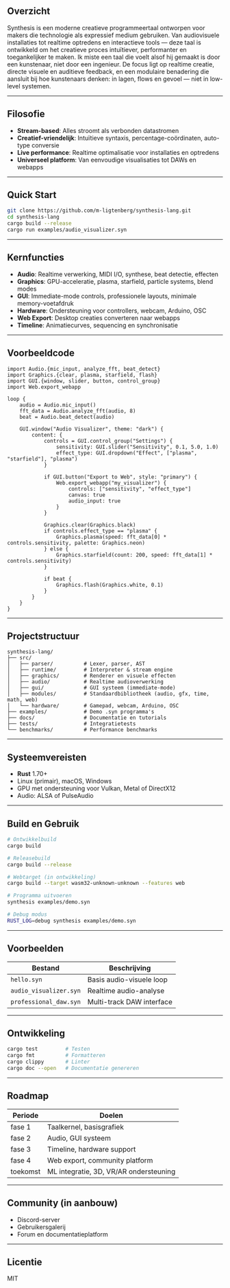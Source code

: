 ## Overzicht

Synthesis is een moderne creatieve programmeertaal ontworpen voor makers die technologie als expressief medium gebruiken. Van audiovisuele installaties tot realtime optredens en interactieve tools — deze taal is ontwikkeld om het creatieve proces intuïtiever, performanter en toegankelijker te maken.
Ik miste een taal die voelt alsof hij gemaakt is door een kunstenaar, niet door een ingenieur. De focus ligt op realtime creatie, directe visuele en auditieve feedback, en een modulaire benadering die aansluit bij hoe kunstenaars denken: in lagen, flows en gevoel — niet in low-level systemen.

---

## Filosofie

- **Stream-based**: Alles stroomt als verbonden datastromen
- **Creatief-vriendelijk**: Intuïtieve syntaxis, percentage-coördinaten, auto-type conversie
- **Live performance**: Realtime optimalisatie voor installaties en optredens
- **Universeel platform**: Van eenvoudige visualisaties tot DAWs en webapps

---

## Quick Start

```bash
git clone https://github.com/m-ligtenberg/synthesis-lang.git
cd synthesis-lang
cargo build --release
cargo run examples/audio_visualizer.syn
```

---

## Kernfuncties

- **Audio**: Realtime verwerking, MIDI I/O, synthese, beat detectie, effecten
- **Graphics**: GPU-acceleratie, plasma, starfield, particle systems, blend modes
- **GUI**: Immediate-mode controls, professionele layouts, minimale memory-voetafdruk
- **Hardware**: Ondersteuning voor controllers, webcam, Arduino, OSC
- **Web Export**: Desktop creaties converteren naar webapps
- **Timeline**: Animatiecurves, sequencing en synchronisatie

---

## Voorbeeldcode

```synthesis
import Audio.{mic_input, analyze_fft, beat_detect}
import Graphics.{clear, plasma, starfield, flash}
import GUI.{window, slider, button, control_group}
import Web.export_webapp

loop {
    audio = Audio.mic_input()
    fft_data = Audio.analyze_fft(audio, 8)
    beat = Audio.beat_detect(audio)

    GUI.window("Audio Visualizer", theme: "dark") {
        content: {
            controls = GUI.control_group("Settings") {
                sensitivity: GUI.slider("Sensitivity", 0.1, 5.0, 1.0)
                effect_type: GUI.dropdown("Effect", ["plasma", "starfield"], "plasma")
            }

            if GUI.button("Export to Web", style: "primary") {
                Web.export_webapp("my_visualizer") {
                    controls: ["sensitivity", "effect_type"]
                    canvas: true
                    audio_input: true
                }
            }

            Graphics.clear(Graphics.black)
            if controls.effect_type == "plasma" {
                Graphics.plasma(speed: fft_data[0] * controls.sensitivity, palette: Graphics.neon)
            } else {
                Graphics.starfield(count: 200, speed: fft_data[1] * controls.sensitivity)
            }

            if beat {
                Graphics.flash(Graphics.white, 0.1)
            }
        }
    }
}
```

---

## Projectstructuur

```
synthesis-lang/
├── src/
│   ├── parser/          # Lexer, parser, AST
│   ├── runtime/         # Interpreter & stream engine
│   ├── graphics/        # Renderer en visuele effecten
│   ├── audio/           # Realtime audioverwerking
│   ├── gui/             # GUI systeem (immediate-mode)
│   ├── modules/         # Standaardbibliotheek (audio, gfx, time, math, web)
│   └── hardware/        # Gamepad, webcam, Arduino, OSC
├── examples/            # Demo .syn programma's
├── docs/                # Documentatie en tutorials
├── tests/               # Integratietests
└── benchmarks/          # Performance benchmarks
```

---

## Systeemvereisten

- **Rust** 1.70+
- Linux (primair), macOS, Windows
- GPU met ondersteuning voor Vulkan, Metal of DirectX12
- Audio: ALSA of PulseAudio

---

## Build en Gebruik

```bash
# Ontwikkelbuild
cargo build

# Releasebuild
cargo build --release

# Webtarget (in ontwikkeling)
cargo build --target wasm32-unknown-unknown --features web

# Programma uitvoeren
synthesis examples/demo.syn

# Debug modus
RUST_LOG=debug synthesis examples/demo.syn
```

---

## Voorbeelden

| Bestand | Beschrijving |
|---------|--------------|
| `hello.syn` | Basis audio-visuele loop |
| `audio_visualizer.syn` | Realtime audio-analyse |
| `professional_daw.syn` | Multi-track DAW interface |

---

## Ontwikkeling

```bash
cargo test         # Testen
cargo fmt          # Formatteren
cargo clippy       # Linter
cargo doc --open   # Documentatie genereren
```

---

## Roadmap

| Periode | Doelen |
|--------|--------|
| fase 1 | Taalkernel, basisgrafiek |
| fase 2 | Audio, GUI systeem |
| fase 3 | Timeline, hardware support |
| fase 4 | Web export, community platform |
| toekomst | ML integratie, 3D, VR/AR ondersteuning |

---

## Community (in aanbouw)

- Discord-server
- Gebruikersgalerij
- Forum en documentatieplatform

---

## Licentie

MIT

